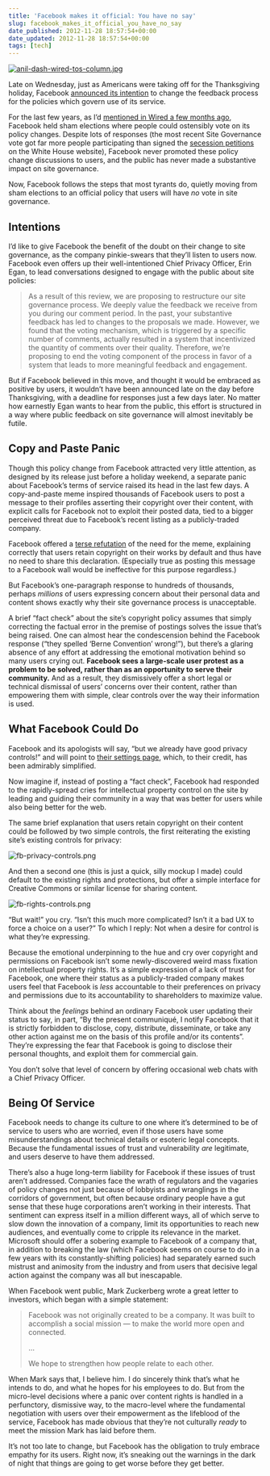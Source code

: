 ```yaml
---
title: 'Facebook makes it official: You have no say'
slug: facebook_makes_it_official_you_have_no_say
date_published: 2012-11-28 18:57:54+00:00
date_updated: 2012-11-28 18:57:54+00:00
tags: [tech]
---
```

[![anil-dash-wired-tos-column.jpg](/images/anil-dash-wired-tos-column.jpg)](https://www.wired.com/2012/08/ts-column/)

Late on Wednesday, just as Americans were taking off for the Thanksgiving holiday, Facebook [announced its intention](http://newsroom.fb.com/News/535/Proposed-Updates-to-our-Governing-Documents) to change the feedback process for the policies which govern use of its service.

For the last few years, as I’d [mentioned in Wired a few months ago](https://www.wired.com/2012/08/ts-column/), Facebook held sham elections where people could ostensibly vote on its policy changes. Despite lots of responses (the most recent Site Governance vote got far more people participating than signed the [secession petitions](/2012/11/15/the_white_house_should_host_a_secessionist_beer_summit/) on the White House website), Facebook never promoted these policy change discussions to users, and the public has never made a substantive impact on site governance.

Now, Facebook follows the steps that most tyrants do, quietly moving from sham elections to an official policy that users will have *no* vote in site governance.

## Intentions

I’d like to give Facebook the benefit of the doubt on their change to site governance, as the company pinkie-swears that they’ll listen to users now. Facebook even offers up their well-intentioned Chief Privacy Officer, Erin Egan, to lead conversations designed to engage with the public about site policies:

> As a result of this review, we are proposing to restructure our site governance process. We deeply value the feedback we receive from you during our comment period. In the past, your substantive feedback has led to changes to the proposals we made. However, we found that the voting mechanism, which is triggered by a specific number of comments, actually resulted in a system that incentivized the quantity of comments over their quality. Therefore, we’re proposing to end the voting component of the process in favor of a system that leads to more meaningful feedback and engagement.

But if Facebook believed in this move, and thought it would be embraced as positive by users, it wouldn’t have been announced late on the day before Thanksgiving, with a deadline for responses just a few days later. No matter how earnestly Egan wants to hear from the public, this effort is structured in a way where public feedback on site governance will almost inevitably be futile.

## Copy and Paste Panic

Though this policy change from Facebook attracted very little attention, as designed by its release just before a holiday weekend, a separate panic about Facebook’s terms of service raised its head in the last few days. A copy-and-paste meme inspired thousands of Facebook users to post a message to their profiles asserting their copyright over their content, with explicit calls for Facebook not to exploit their posted data, tied to a bigger perceived threat due to Facebook’s recent listing as a publicly-traded company.

Facebook offered a [terse refutation](http://newsroom.fb.com/Fact-Check) of the need for the meme, explaining correctly that users retain copyright on their works by default and thus have no need to share this declaration. (Especially true as posting this message to a Facebook wall would be ineffective for this purpose regardless.)

But Facebook’s one-paragraph response to hundreds of thousands, perhaps *millions* of users expressing concern about their personal data and content shows exactly why their site governance process is unacceptable.

A brief “fact check” about the site’s copyright policy assumes that simply correcting the factual error in the premise of postings solves the issue that’s being raised. One can almost hear the condescension behind the Facebook response (“they spelled ‘Berne Convention’ wrong!”), but there’s a glaring absence of any effort at addressing the emotional motivation behind so many users crying out.
**Facebook sees a large-scale user protest as a problem to be solved, rather than as an opportunity to serve their community.** And as a result, they dismissively offer a short legal or technical dismissal of users’ concerns over their content, rather than empowering them with simple, clear controls over the way their information is used.

## What Facebook Could Do

Facebook and its apologists will say, “but we already have good privacy controls!” and will point to [their settings page](https://www.facebook.com/settings/?tab=privacy), which, to their credit, has been admirably simplified.

Now imagine if, instead of posting a “fact check”, Facebook had responded to the rapidly-spread cries for intellectual property control on the site by leading and guiding their community in a way that was better for users while also being better for the web.

The same brief explanation that users retain copyright on their content could be followed by two simple controls, the first reiterating the existing site’s existing controls for privacy:

![fb-privacy-controls.png](/images/fb-privacy-controls.png)

And then a second one (this is just a quick, silly mockup I made) could default to the existing rights and protections, but offer a simple interface for Creative Commons or similar license for sharing content.

![fb-rights-controls.png](/images/fb-rights-controls.png)

“But wait!” you cry. “Isn’t this much more complicated? Isn’t it a bad UX to force a choice on a user?” To which I reply: Not when a desire for control is what they’re expressing.

Because the emotional underpinning to the hue and cry over copyright and permissions on Facebook isn’t some newly-discovered weird mass fixation on intellectual property rights. It’s a simple expression of a lack of trust for Facebook, one where their status as a publicly-traded company makes users feel that Facebook is *less* accountable to their preferences on privacy and permissions due to its accountability to shareholders to maximize value.

Think about the *feelings* behind an ordinary Facebook user updating their status to say, in part, “By the present communiqué, I notify Facebook that it is strictly forbidden to disclose, copy, distribute, disseminate, or take any other action against me on the basis of this profile and/or its contents”. They’re expressing the fear that Facebook is going to disclose their personal thoughts, and exploit them for commercial gain.

You don’t solve that level of concern by offering occasional web chats with a Chief Privacy Officer.

## Being Of Service

Facebook needs to change its culture to one where it’s determined to be of service to users who are worried, even if those users have some misunderstandings about technical details or esoteric legal concepts. Because the fundamental issues of trust and vulnerability *are* legitimate, and users deserve to have them addressed.

There’s also a huge long-term liability for Facebook if these issues of trust aren’t addressed. Companies face the wrath of regulators and the vagaries of policy changes not just because of lobbyists and wranglings in the corridors of government, but often because ordinary people have a gut sense that these huge corporations aren’t working in their interests. That sentiment can express itself in a million different ways, all of which serve to slow down the innovation of a company, limit its opportunities to reach new audiences, and eventually come to cripple its relevance in the market. Microsoft should offer a sobering example to Facebook of a company that, in addition to breaking the law (which Facebook seems on course to do in a few years with its constantly-shifting policies) had separately earned such mistrust and animosity from the industry and from users that decisive legal action against the company was all but inescapable.

When Facebook went public, Mark Zuckerberg wrote a great letter to investors, which began with a simple statement:

> Facebook was not originally created to be a company. It was built to accomplish a social mission — to make the world more open and connected.
> 
> …
> 
> We hope to strengthen how people relate to each other.

When Mark says that, I believe him. I do sincerely think that’s what he intends to do, and what he hopes for his employees to do. But from the micro-level decisions where a panic over content rights is handled in a perfunctory, dismissive way, to the macro-level where the fundamental negotiation with users over their empowerment as the lifeblood of the service, Facebook has made obvious that they’re not culturally *ready* to meet the mission Mark has laid before them.

It’s not too late to change, but Facebook has the obligation to truly embrace empathy for its users. Right now, it’s sneaking out the warnings in the dark of night that things are going to get worse before they get better.
